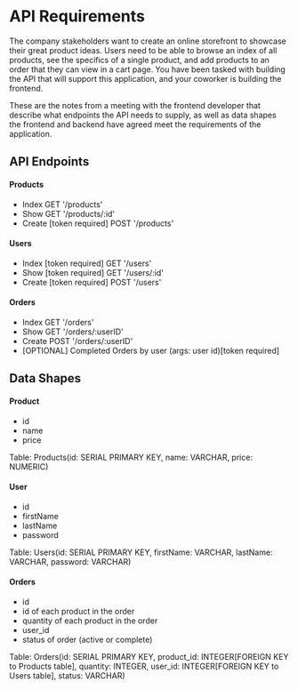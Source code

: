 # API Requirements
The company stakeholders want to create an online storefront to showcase their great product ideas. Users need to be able to browse an index of all products, see the specifics of a single product, and add products to an order that they can view in a cart page. You have been tasked with building the API that will support this application, and your coworker is building the frontend.

These are the notes from a meeting with the frontend developer that describe what endpoints the API needs to supply, as well as data shapes the frontend and backend have agreed meet the requirements of the application. 

## API Endpoints
#### Products
- Index                         GET     '/products'
- Show                          GET     '/products/:id'
- Create [token required]       POST    '/products'



#### Users
- Index [token required]        GET     '/users'
- Show [token required]         GET     '/users/:id'
- Create [token required]       POST    '/users'

#### Orders
- Index                         GET     '/orders'
- Show                          GET     '/orders/:userID'
- Create                        POST    '/orders/:userID'                
- [OPTIONAL] Completed Orders by user (args: user id)[token required]

## Data Shapes
#### Product
-  id
- name
- price

Table: Products(id: SERIAL PRIMARY KEY, name: VARCHAR, price: NUMERIC)

#### User
- id
- firstName
- lastName
- password

Table: Users(id: SERIAL PRIMARY KEY, firstName: VARCHAR, lastName: VARCHAR, password: VARCHAR)

#### Orders
- id
- id of each product in the order
- quantity of each product in the order
- user_id
- status of order (active or complete)

Table: Orders(id: SERIAL PRIMARY KEY, product_id: INTEGER[FOREIGN KEY to Products table], quantity: INTEGER, user_id: INTEGER[FOREIGN KEY to Users table], status: VARCHAR)
